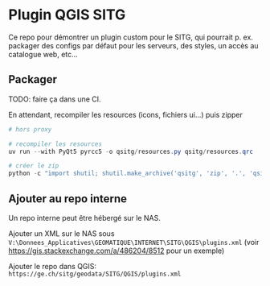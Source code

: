 # Plugin QGIS SITG

Ce repo pour démontrer un plugin custom pour le SITG, qui pourrait p. ex. packager des configs par défaut pour les serveurs, des styles, un accès au catalogue web, etc...

## Packager

TODO: faire ça dans une CI.

En attendant, recompiler les resources (icons, fichiers ui...) puis zipper
```ps1
# hors proxy

# recompiler les resources
uv run --with PyQt5 pyrcc5 -o qsitg/resources.py qsitg/resources.qrc

# créer le zip
python -c "import shutil; shutil.make_archive('qsitg', 'zip', '.', 'qsitg')"
```

## Ajouter au repo interne

Un repo interne peut être hébergé sur le NAS.

Ajouter un XML sur le NAS sous
`V:\Donnees_Applicatives\GEOMATIQUE\INTERNET\SITG\QGIS\plugins.xml` (voir https://gis.stackexchange.com/a/486204/8512 pour un exemple)

Ajouter le repo dans QGIS:
`https://ge.ch/sitg/geodata/SITG/QGIS/plugins.xml`
